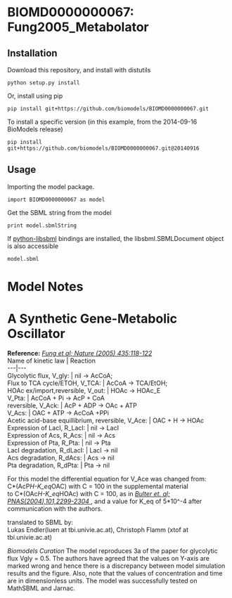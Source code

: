 # BIOMD0000000067: Fung2005_Metabolator

## Installation

Download this repository, and install with distutils

`python setup.py install`

Or, install using pip

`pip install git+https://github.com/biomodels/BIOMD0000000067.git`

To install a specific version (in this example, from the 2014-09-16 BioModels release)

`pip install git+https://github.com/biomodels/BIOMD0000000067.git@20140916`

## Usage

Importing the model package.

`import BIOMD0000000067 as model`

Get the SBML string from the model

`print model.sbmlString`

If [python-libsbml](https://pypi.python.org/pypi/python-libsbml) bindings are
installed, the libsbml.SBMLDocument object is also accessible

`model.sbml`


# Model Notes


# A Synthetic Gene-Metabolic Oscillator

**Reference:** [ _Fung et al; Nature (2005) 435:118-122_ ](http://www.nature.com/nature/journal/v435/n7038/abs/nature03508.html)   
Name of kinetic law | Reaction  
---|---  
Glycolytic flux, V_gly: | nil -> AcCoA;  
Flux to TCA cycle/ETOH, V_TCA: | AcCoA -> TCA/EtOH;  
HOAc ex/import,reversible, V_out: | HOAc -> HOAc_E  
V_Pta: | AcCoA + Pi -> AcP + CoA  
reversible, V_Ack: | AcP + ADP -> OAc + ATP  
V_Acs: | OAC + ATP -> AcCoA +PPi  
Acetic acid-base equillibrium, reversible, V_Ace: | OAC + H -> HOAc  
Expression of LacI, R_LacI: | nil -> LacI  
Expression of Acs, R_Acs: | nil -> Acs  
Expression of Pta, R_Pta: | nil -> Pta  
LacI degradation, R_dLacI: | LacI -> nil  
Acs degradation, R_dAcs: | Acs -> nil  
Pta degradation, R_dPta: | Pta -> nil  
  
For this model the differential equation for V_Ace was changed from:  
C*(AcP*H-K_eq*OAC) with C = 100 in the supplemental material  
to C*(OAc*H-K_eq*HOAc) with C = 100, as in [ _Bulter et. al;
PNAS(2004),101,2299-2304_
](http://www.pnas.org/cgi/content/abstract/101/8/2299) , and a value for K_eq
of 5*10^-4 after communication with the authors.

translated to SBML by:  
Lukas Endler(luen at tbi.univie.ac.at), Christoph Flamm (xtof at
tbi.univie.ac.at)

_Biomodels Curation_ The model reproduces 3a of the paper for glycolytic flux
Vgly = 0.5. The authors have agreed that the values on Y-axis are marked wrong
and hence there is a discrepancy between model simulation results and the
figure. Also, note that the values of concentration and time are in
dimensionless units. The model was successfully tested on MathSBML and Jarnac.


